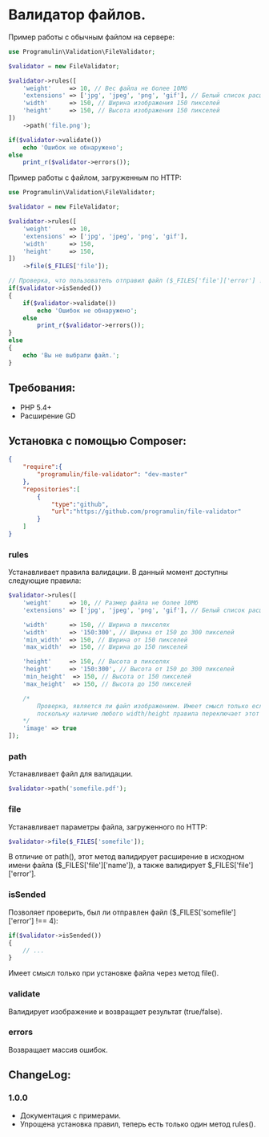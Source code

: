 Валидатор файлов.
=====================

Пример работы с обычным файлом на сервере:

```php
use Programulin\Validation\FileValidator;

$validator = new FileValidator;

$validator->rules([
    'weight'     => 10, // Вес файла не более 10Мб
    'extensions' => ['jpg', 'jpeg', 'png', 'gif'], // Белый список расширений
    'width'      => 150, // Ширина изображения 150 пикселей
    'height'     => 150, // Высота изображения 150 пикселей
])
    ->path('file.png');

if($validator->validate())
    echo 'Ошибок не обнаружено';
else
    print_r($validator->errors());
```

Пример работы с файлом, загруженным по HTTP:
```php
use Programulin\Validation\FileValidator;

$validator = new FileValidator;

$validator->rules([
    'weight'     => 10,
    'extensions' => ['jpg', 'jpeg', 'png', 'gif'],
    'width'      => 150,
    'height'     => 150,
])
    ->file($_FILES['file']);

// Проверка, что пользователь отправил файл ($_FILES['file']['error'] !== 4)
if($validator->isSended())
{
    if($validator->validate())
        echo 'Ошибок не обнаружено';
    else
        print_r($validator->errors());
}
else
{
    echo 'Вы не выбрали файл.';
}
```

Требования:
-----------------------------------
- PHP 5.4+
- Расширение GD

Установка с помощью Composer:
-----------------------------------

```json
{
    "require":{
        "programulin/file-validator": "dev-master"
    },
    "repositories":[
        {
            "type":"github",
            "url":"https://github.com/programulin/file-validator"
        }
    ]
}
```

### rules

Устанавливает правила валидации. В данный момент доступны следующие правила:

```php
$validator->rules([
    'weight'     => 10, // Размер файла не более 10Мб
    'extensions' => ['jpg', 'jpeg', 'png', 'gif'], // Белый список расширений

    'width'      => 150, // Ширина в пикселях
    'width'      => '150:300', // Ширина от 150 до 300 пикселей
    'min_width'  => 150, // Ширина от 150 пикселей
    'max_width'  => 150, // Ширина до 150 пикселей

    'height'     => 150, // Высота в пикселях
    'height'     => '150:300', // Высота от 150 до 300 пикселей
    'min_height'  => 150, // Высота от 150 пикселей
    'max_height'  => 150, // Высота до 150 пикселей

    /*
        Проверка, является ли файл изображением. Имеет смысл только если вам не нужно проверять размеры,
        поскольку наличие любого width/height правила переключает этот параметр в true.
    */
    'image' => true
]);
```

### path

Устанавливает файл для валидации.

```php
$validator->path('somefile.pdf');
```

### file

Устанавливает параметры файла, загруженного по HTTP:

```php
$validator->file($_FILES['somefile']);
```

В отличие от path(), этот метод валидирует расширение в исходном имени файла ($_FILES['file']['name']), а также валидирует $_FILES['file']['error'].

### isSended
Позволяет проверить, был ли отправлен файл ($_FILES['somefile']['error'] !== 4):

```php
if($validator->isSended())
{
    // ...
}
```

Имеет смысл только при установке файла через метод file().

### validate

Валидирует изображение и возвращает результат (true/false).

### errors

Возвращает массив ошибок.

ChangeLog:
-----------------------------------

### 1.0.0
- Документация с примерами.
- Упрощена установка правил, теперь есть только один метод rules().